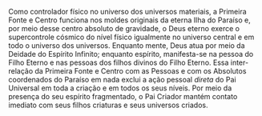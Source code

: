 ﻿Como controlador físico no universo dos universos materiais, a Primeira Fonte e Centro funciona nos moldes originais da eterna Ilha do Paraíso e, por meio desse centro absoluto de gravidade, o Deus eterno exerce o supercontrole cósmico do nível físico igualmente no universo central e em todo o universo dos universos. Enquanto mente, Deus atua por meio da Deidade do Espírito Infinito; enquanto espírito, manifesta-se na pessoa do Filho Eterno e nas pessoas dos filhos divinos do Filho Eterno. Essa inter-relação da Primeira Fonte e Centro com as Pessoas e com os Absolutos coordenados do Paraíso em nada exclui a ação pessoal <I>direta</I> do Pai Universal em toda a criação e em todos os seus níveis. Por meio da presença do seu espírito fragmentado, o Pai Criador mantém contato imediato com seus filhos criaturas e seus universos criados.